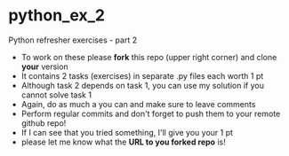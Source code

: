 # python_ex_2
Python refresher exercises - part 2

- To work on these please __fork__ this repo (upper right corner) and clone __your__ version
- It contains 2 tasks (exercises) in separate .py files each worth 1 pt
- Although task 2 depends on task 1, you can use my solution if you cannot solve task 1
- Again, do as much a you can and make sure to leave comments 
- Perform regular commits and don't forget to push them to your remote github repo!
- If I can see that you tried something, I'll give you your 1 pt
- please let me know what the __URL to you forked repo__ is! 
